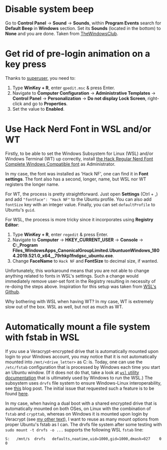 # Disable system beep

Go to **Control Panel** -> **Sound** -> **Sounds**, within **Program Events**
search for **Default Beep** in **Windows** section. Set its **Sounds** (located
in the bottom) to **None** and you are done. Taken from
[TheWindowsClub](https://www.thewindowsclub.com/disable-system-beep-windows-7-8).



# Get rid of pre-login animation on a key press
Thanks to
[superuser](https://superuser.com/questions/979239/is-there-a-work-around-for-the-extra-key-press-and-delay-at-login-screen/979242),
you need to: 

  1. Type **WinKey + R**, enter `gpedit.msc` & press Enter.
  2. Navigate to **Computer Configuration** -> **Administrative Templates** ->
     **Control Panel** -> **Personalization** -> **Do not display Lock Screen**,
     right-click and go to **Properties**.
  3. Set the value to **Enabled**.



# Use Hack Nerd Font in WSL and/or WT

Firstly, to be able to set the Windows Subsystem for Linux (WSL) and/or Windows
Terminal (WT) up correctly, install [the Hack Regular Nerd Font Complete Windows
Compatible
font](https://github.com/ryanoasis/nerd-fonts/blob/master/patched-fonts/Hack/Regular/complete/)
as Administrator.

In my case, the font was installed as 'Hack NF', one can find it in **Font
settings**. The font also has a second, longer, name, but WSL nor WT registers
the longer name.

For WT, the process is pretty straightforward. Just open **Settings** (Ctrl + ,)
and add `"fontFace": "Hack NF"` to the Ubuntu profile. You can also add
`fontSize` key with an integer value. Finally, you can set `defaultProfile` to
Ubuntu's `guid`.

For WSL, the process is more tricky since it incorporates using **Registry
Editor**:

  1. Type **WinKey + R**, enter `regedit` & press Enter.
  2. Navigate to **Computer** -> **HKEY_CURRENT_USER** -> **Console** ->
     **C:_Program
     Files_WindowsApps_CanonicalGroupLimited.UbuntuonWindows_1804.2019.521.0_x64__79rhkp1fndgsc_ubuntu.exe**.
  3. Change **FaceName** to `Hack NF` and **FontSize** to decimal size, if
     wanted.

Unfortunately, this workaround means that you are not able to change anything
related to fonts in WSL's settings. Such a change would immediately remove
user-set font in the Registry resulting in necessity of re-doing the steps
above. Inspiration for this setup was taken from [WSL's
Github](https://github.com/Microsoft/WSL/issues/757).

Why bothering with WSL when having WT? In my case, WT is extremely slow out of
the box. WSL as well, but not as much as WT.



# Automatically mount a file system with fstab in WSL

If you use a Veracrypt-encrypted drive that is automatically mounted upon login
to your Windows account, you may notice that it is not automatically mounted
into `/mnt/<drive_letter>` as C: is. Today, one can use the `/etc/fstab`
configuration that is processed by Windows each time you start an Ubuntu window.
(If it does not do that, take a look at [`wsl` utility
documentation](https://docs.microsoft.com/en-us/windows/wsl/wsl-config#set-wsl-launch-settings)
that is ultimately used by Windows to run the WSL.) The subsystem uses `drvfs`
file system to ensure Windows-Linux interoperability, see
[this](https://docs.microsoft.com/en-us/archive/blogs/wsl/wsl-file-system-support)
blog post. The initial issue that requested such a feature is to be found
[here](https://github.com/microsoft/WSL/issues/2636).

In my case, when having a dual boot with a shared encrypted drive that is
automatically mounted on both OSes, on Linux with the combination of `fstab` and
`crypttab`, whereas on Windows it is mounted upon login by Veracrypt (see [my
other text](https://github.com/Auratons/texts/blob/master/dual-booting.md)), I
want to reuse as many mount options from proper Ubuntu's fstab as I can. The
drvfs file system after some testing with `sudo mount -t drvfs -o ...` supports
the following WSL `fstab` line:

    S:   /mnt/s  drvfs   defaults,noatime,uid=1000,gid=1000,dmask=027    0   0
